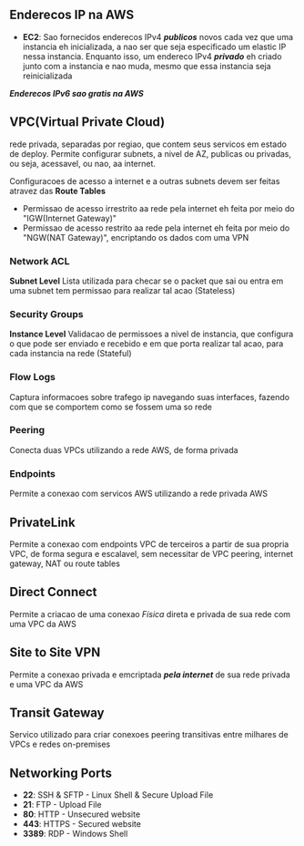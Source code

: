 
## Enderecos IP na AWS

- **EC2**: Sao fornecidos enderecos IPv4 ***publicos*** novos cada vez que uma instancia eh inicializada, a nao ser que seja especificado um elastic IP nessa instancia. Enquanto isso, um endereco IPv4 ***privado*** eh criado junto com a instancia e nao muda, mesmo que essa instancia seja reinicializada

***Enderecos IPv6 sao gratis na AWS***
## VPC(Virtual Private Cloud)

rede privada, separadas por regiao, que contem seus servicos em estado de deploy. Permite configurar subnets, a nivel de AZ, publicas ou privadas, ou seja, acessavel, ou nao, aa internet.

Configuracoes de acesso a internet e a outras subnets devem ser feitas atravez das **Route Tables**

* Permissao de acesso irrestrito aa rede pela internet eh feita por meio do "IGW(Internet Gateway)"
* Permissao de acesso restrito aa rede pela internet eh feita por meio do "NGW(NAT Gateway)", encriptando os dados com uma VPN

### Network ACL
**Subnet Level**
Lista utilizada para checar se o packet que sai ou entra em uma subnet tem permissao para realizar tal acao (Stateless)

### Security Groups
**Instance Level**
Validacao de permissoes a nivel de instancia, que configura o que pode ser enviado e recebido e em que porta realizar tal acao, para cada instancia na rede (Stateful)

### Flow Logs

Captura informacoes sobre trafego ip navegando suas interfaces, fazendo com que se comportem como se fossem uma so rede

### Peering

Conecta duas VPCs utilizando a rede AWS, de forma privada

### Endpoints

Permite a conexao com servicos AWS utilizando a rede privada AWS

## PrivateLink

Permite a conexao com endpoints VPC de terceiros a partir de sua propria VPC, de forma segura e escalavel, sem necessitar de VPC peering, internet gateway, NAT ou route tables
## Direct Connect

Permite a criacao de uma conexao *Física* direta e privada de sua rede com uma VPC da AWS

## Site to Site VPN

Permite a conexao privada e emcriptada ***pela internet*** de sua rede privada e uma VPC da AWS

## Transit Gateway

Servico utilizado para criar conexoes peering transitivas entre milhares de VPCs e redes on-premises

## Networking Ports

- **22**: SSH & SFTP - Linux Shell & Secure Upload File
- **21**: FTP - Upload File
- **80**: HTTP - Unsecured website
- **443**: HTTPS - Secured website
- **3389**: RDP - Windows Shell